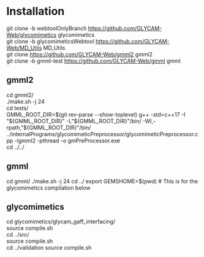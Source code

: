 # Installation

git clone -b webtoolOnlyBranch https://github.com/GLYCAM-Web/glycomimetics glycomimetics  
git clone -b glycomimeticsWebtool https://github.com/GLYCAM-Web/MD_Utils MD_Utils  
git clone https://github.com/GLYCAM-Web/gmml2 gmml2  
git clone -b gmml-test https://github.com/GLYCAM-Web/gmml gmml

## gmml2
cd gmml2/  
./make.sh -j 24  
cd tests/  
GMML_ROOT_DIR=$(git rev-parse --show-toplevel)  
g++ -std=c++17 -I "${GMML_ROOT_DIR}" -L"${GMML_ROOT_DIR}"/bin/ -Wl,-rpath,"${GMML_ROOT_DIR}"/bin/ ../internalPrograms/glycomimeticPreprocessor/glycomimeticPreprocessor.cpp -lgmml2 -pthread -o gmPreProcessor.exe  
cd ../../  

## gmml 
cd gmml/
./make.sh -j 24
cd ../
export GEMSHOME=$(pwd) # This is for the glycomimetics compilation below

## glycomimetics
cd glycomimetics/glycam_gaff_interfacing/  
source compile.sh  
cd ../src/  
source compile.sh  
cd ../validation
source compile.sh
